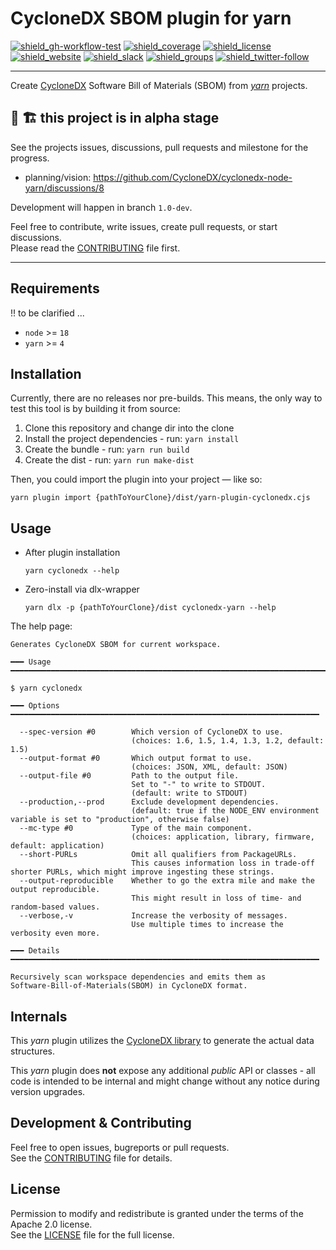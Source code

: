 # CycloneDX SBOM plugin for yarn

[![shield_gh-workflow-test]][link_gh-workflow-test]
[![shield_coverage]][link_codacy]
[![shield_license]][license_file]  
[![shield_website]][link_website]
[![shield_slack]][link_slack]
[![shield_groups]][link_discussion]
[![shield_twitter-follow]][link_twitter]

----

Create [CycloneDX] Software Bill of Materials (SBOM) from _[yarn]_ projects.

## 🚧 🏗️ this project is in alpha stage

See the projects issues, discussions, pull requests and milestone for the progress.

- planning/vision: https://github.com/CycloneDX/cyclonedx-node-yarn/discussions/8

Development will happen in branch `1.0-dev`.

Feel free to contribute, write issues, create pull requests, or start discussions.  
Please read the [CONTRIBUTING][contributing_file] file first.

----

## Requirements

!! to be clarified ...

* `node` >= `18`
* `yarn` >= `4`

## Installation

Currently, there are no releases nor pre-builds. This means, the only way to test this tool is by building it from source:
1. Clone this repository and change dir into the clone
1. Install the project dependencies - run: `yarn install`
1. Create the bundle - run: `yarn run build`
1. Create the dist   - run: `yarn run make-dist`

Then, you could import the plugin into your project — like so:
```shell
yarn plugin import {pathToYourClone}/dist/yarn-plugin-cyclonedx.cjs
```

## Usage

* After plugin installation 
  ```shell 
  yarn cyclonedx --help
  ```
* Zero-install via dlx-wrapper
  ```shell
  yarn dlx -p {pathToYourClone}/dist cyclonedx-yarn --help
  ```

The help page:

```text
Generates CycloneDX SBOM for current workspace.

━━━ Usage ━━━━━━━━━━━━━━━━━━━━━━━━━━━━━━━━━━━━━━━━━━━━━━━━━━━━━━━━━━━━━━━━━━━━━━━

$ yarn cyclonedx

━━━ Options ━━━━━━━━━━━━━━━━━━━━━━━━━━━━━━━━━━━━━━━━━━━━━━━━━━━━━━━━━━━━━━━━━━━━━

  --spec-version #0        Which version of CycloneDX to use.
                           (choices: 1.6, 1.5, 1.4, 1.3, 1.2, default: 1.5)
  --output-format #0       Which output format to use.
                           (choices: JSON, XML, default: JSON)
  --output-file #0         Path to the output file.
                           Set to "-" to write to STDOUT.
                           (default: write to STDOUT)
  --production,--prod      Exclude development dependencies.
                           (default: true if the NODE_ENV environment variable is set to "production", otherwise false)
  --mc-type #0             Type of the main component.
                           (choices: application, library, firmware, default: application)
  --short-PURLs            Omit all qualifiers from PackageURLs.
                           This causes information loss in trade-off shorter PURLs, which might improve ingesting these strings.
  --output-reproducible    Whether to go the extra mile and make the output reproducible.
                           This might result in loss of time- and random-based values.
  --verbose,-v             Increase the verbosity of messages.
                           Use multiple times to increase the verbosity even more.

━━━ Details ━━━━━━━━━━━━━━━━━━━━━━━━━━━━━━━━━━━━━━━━━━━━━━━━━━━━━━━━━━━━━━━━━━━━━

Recursively scan workspace dependencies and emits them as 
Software-Bill-of-Materials(SBOM) in CycloneDX format.
```


## Internals

This _yarn_ plugin utilizes the [CycloneDX library][CycloneDX-library] to generate the actual data structures.

This _yarn_ plugin does **not** expose any additional _public_ API or classes - all code is intended to be internal and might change without any notice during version upgrades.

## Development & Contributing

Feel free to open issues, bugreports or pull requests.  
See the [CONTRIBUTING][contributing_file] file for details.

## License

Permission to modify and redistribute is granted under the terms of the Apache 2.0 license.  
See the [LICENSE][license_file] file for the full license.


[license_file]: https://github.com/CycloneDX/cyclonedx-node-yarn/blob/1.0-dev/LICENSE
[contributing_file]: https://github.com/CycloneDX/cyclonedx-node-yarn/blob/1.0-dev/CONTRIBUTING.md

[CycloneDX]: https://cyclonedx.org/
[yarn]: https://yarnpkg.com/
[cyclonedx-library]: https://www.npmjs.com/package/@cyclonedx/cyclonedx-library

[shield_gh-workflow-test]: https://img.shields.io/github/actions/workflow/status/CycloneDX/cyclonedx-node-yarn/nodejs.yml?branch=1.0-dev&logo=GitHub&logoColor=white "tests"
[shield_coverage]: https://img.shields.io/codacy/coverage/b0af77db5c7b4ab7a36eab255c7f9ede?logo=Codacy&logoColor=white "test coverage"
[shield_license]: https://img.shields.io/github/license/CycloneDX/cyclonedx-node-yarn?logo=open%20source%20initiative&logoColor=white "license"
[shield_website]: https://img.shields.io/badge/https://-cyclonedx.org-blue.svg "homepage"
[shield_slack]: https://img.shields.io/badge/slack-join-blue?logo=Slack&logoColor=white "slack join"
[shield_groups]: https://img.shields.io/badge/discussion-groups.io-blue.svg "groups discussion"
[shield_twitter-follow]: https://img.shields.io/badge/Twitter-follow-blue?logo=Twitter&logoColor=white "twitter follow"

[link_website]: https://cyclonedx.org/
[link_gh-workflow-test]: https://github.com/CycloneDX/cyclonedx-node-yarn/actions/workflows/nodejs.yml?query=branch%3A1.0-dev
[link_codacy]: https://app.codacy.com/gh/CycloneDX/cyclonedx-node-yarn/dashboard
[link_slack]: https://cyclonedx.org/slack/invite
[link_discussion]: https://groups.io/g/CycloneDX
[link_twitter]: https://twitter.com/CycloneDX_Spec
